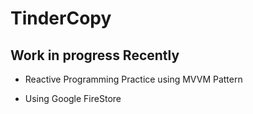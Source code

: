 # TinderCopy

## Work in progress Recently

- Reactive Programming Practice using MVVM Pattern

- Using Google FireStore
